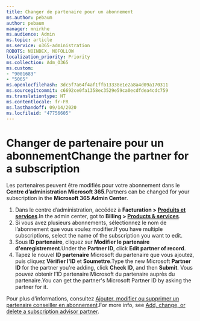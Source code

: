 ```yaml
---
title: Changer de partenaire pour un abonnement
ms.author: pebaum
author: pebaum
manager: mnirkhe
ms.audience: Admin
ms.topic: article
ms.service: o365-administration
ROBOTS: NOINDEX, NOFOLLOW
localization_priority: Priority
ms.collection: Adm_O365
ms.custom:
- "9001683"
- "5065"
ms.openlocfilehash: 3dc5f7a64f4af1ffb13338e1e2a8a4d09a170311
ms.sourcegitcommit: c6692ce0fa1358ec3529e59ca0ecdfdea4cdc759
ms.translationtype: HT
ms.contentlocale: fr-FR
ms.lasthandoff: 09/14/2020
ms.locfileid: "47756605"
---
```

# <a name="change-the-partner-for-a-subscription"></a><span data-ttu-id="246b7-102">Changer de partenaire pour un abonnement</span><span class="sxs-lookup"><span data-stu-id="246b7-102">Change the partner for a subscription</span></span>

<span data-ttu-id="246b7-103">Les partenaires peuvent être modifiés pour votre abonnement dans le **Centre d’administration Microsoft 365**.</span><span class="sxs-lookup"><span data-stu-id="246b7-103">Partners can be changed for your subscription in the **Microsoft 365 Admin Center**.</span></span>

1. <span data-ttu-id="246b7-104">Dans le centre d’administration, accédez à **Facturation > [Produits et services](https://go.microsoft.com/fwlink/p/?linkid=842054)**.</span><span class="sxs-lookup"><span data-stu-id="246b7-104">In the admin center, got to **Billing > [Products & services](https://go.microsoft.com/fwlink/p/?linkid=842054)**.</span></span> 
2. <span data-ttu-id="246b7-105">Si vous avez plusieurs abonnements, sélectionnez le nom de l’abonnement que vous voulez modifier.</span><span class="sxs-lookup"><span data-stu-id="246b7-105">If you have multiple subscriptions, select the name of the subscription you want to edit.</span></span> 
3. <span data-ttu-id="246b7-106">Sous **ID partenaire**, cliquez sur **Modifier le partenaire d'enregistrement**.</span><span class="sxs-lookup"><span data-stu-id="246b7-106">Under the **Partner ID**, click **Edit partner of record**.</span></span>
4. <span data-ttu-id="246b7-107">Tapez le nouvel **ID partenaire** Microsoft du partenaire que vous ajoutez, puis cliquez **Vérifier l'ID** et **Soumettre**.</span><span class="sxs-lookup"><span data-stu-id="246b7-107">Type the new Microsoft **Partner ID** for the partner you're adding, click **Check ID**, and then **Submit**.</span></span> <span data-ttu-id="246b7-108">Vous pouvez obtenir l’ID partenaire Microsoft du partenaire auprès du partenaire.</span><span class="sxs-lookup"><span data-stu-id="246b7-108">You can get the partner's Microsoft Partner ID by asking the partner for it.</span></span>

<span data-ttu-id="246b7-109">Pour plus d’informations, consultez [Ajouter, modifier ou supprimer un partenaire conseiller en abonnement](https://docs.microsoft.com/microsoft-365/admin/misc/add-partner).</span><span class="sxs-lookup"><span data-stu-id="246b7-109">For more info, see [Add, change, or delete a subscription advisor partner](https://docs.microsoft.com/microsoft-365/admin/misc/add-partner).</span></span> 
